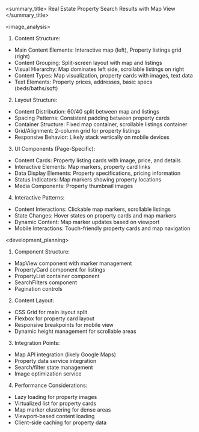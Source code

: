 <summary_title>
Real Estate Property Search Results with Map View
</summary_title>

<image_analysis>
1. Content Structure:
- Main Content Elements: Interactive map (left), Property listings grid (right)
- Content Grouping: Split-screen layout with map and listings
- Visual Hierarchy: Map dominates left side, scrollable listings on right
- Content Types: Map visualization, property cards with images, text data
- Text Elements: Property prices, addresses, basic specs (beds/baths/sqft)

2. Layout Structure:
- Content Distribution: 60/40 split between map and listings
- Spacing Patterns: Consistent padding between property cards
- Container Structure: Fixed map container, scrollable listings container
- Grid/Alignment: 2-column grid for property listings
- Responsive Behavior: Likely stack vertically on mobile devices

3. UI Components (Page-Specific):
- Content Cards: Property listing cards with image, price, and details
- Interactive Elements: Map markers, property card links
- Data Display Elements: Property specifications, pricing information
- Status Indicators: Map markers showing property locations
- Media Components: Property thumbnail images

4. Interactive Patterns:
- Content Interactions: Clickable map markers, scrollable listings
- State Changes: Hover states on property cards and map markers
- Dynamic Content: Map marker updates based on viewport
- Mobile Interactions: Touch-friendly property cards and map navigation

<development_planning>
1. Component Structure:
- MapView component with marker management
- PropertyCard component for listings
- PropertyList container component
- SearchFilters component
- Pagination controls

2. Content Layout:
- CSS Grid for main layout split
- Flexbox for property card layout
- Responsive breakpoints for mobile view
- Dynamic height management for scrollable areas

3. Integration Points:
- Map API integration (likely Google Maps)
- Property data service integration
- Search/filter state management
- Image optimization service

4. Performance Considerations:
- Lazy loading for property images
- Virtualized list for property cards
- Map marker clustering for dense areas
- Viewport-based content loading
- Client-side caching for property data